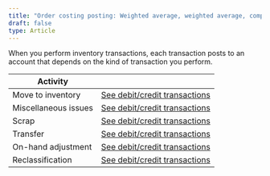 ```yaml
---
title: "Order costing posting: Weighted average, weighted average, component or Inventory transactions"
draft: false
type: Article
---
```


When you perform inventory transactions, each transaction posts to an account that depends on the kind of transaction you perform.

| Activity             |                                                                                                                            |
|----------------------|----------------------------------------------------------------------------------------------------------------------------|
| Move to inventory    | [See debit/credit transactions](move-to-inventory-weighted-average-weighted-average-component-inventory-transactions.md)    |
| Miscellaneous issues | [See debit/credit transactions](miscellaneous-issues-weighted-average-weighted-average-component-inventory-transactions.md) |
| Scrap                | [See debit/credit transactions](scrap-weighted-average-weighted-average-component-inventory-transactions.md)                |
| Transfer             | [See debit/credit transactions](transfer-weighted-average-weighted-average-component-inventory-transactions.md)             |
| On-hand adjustment   | [See debit/credit transactions](on-hand-adjustments-weighted-average-weighted-average-component-inventory-transactions.md)  |
| Reclassification     | [See debit/credit transactions](reclassification-weighted-average-weighted-average-component-inventory-transactions.md)     |
